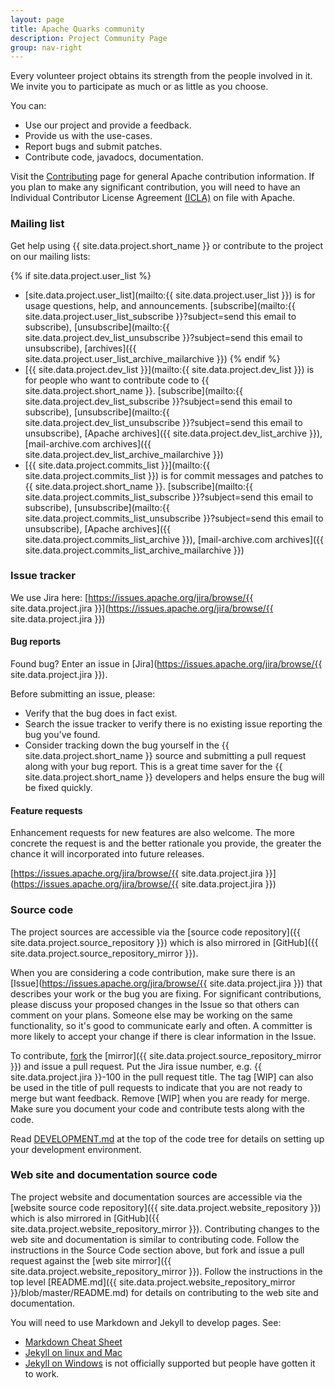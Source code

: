 ```yaml
---
layout: page
title: Apache Quarks community
description: Project Community Page
group: nav-right
---
```

<!--
{% comment %}
Licensed to the Apache Software Foundation (ASF) under one or more
contributor license agreements.  See the NOTICE file distributed with
this work for additional information regarding copyright ownership.
The ASF licenses this file to you under the Apache License, Version 2.0
(the "License"); you may not use this file except in compliance with
the License.  You may obtain a copy of the License at

http://www.apache.org/licenses/LICENSE-2.0

Unless required by applicable law or agreed to in writing, software
distributed under the License is distributed on an "AS IS" BASIS,
WITHOUT WARRANTIES OR CONDITIONS OF ANY KIND, either express or implied.
See the License for the specific language governing permissions and
limitations under the License.
{% endcomment %}
-->

Every volunteer project obtains its strength from the people involved in it. We invite you to participate as much or as little as you choose.

You can:

* Use our project and provide a feedback.
* Provide us with the use-cases.
* Report bugs and submit patches.
* Contribute code, javadocs, documentation.

Visit the [Contributing](http://www.apache.org/foundation/getinvolved.html) page for general Apache contribution information. If you plan to make any significant contribution, you will need to have an Individual Contributor License Agreement [\(ICLA\)](https://www.apache.org/licenses/icla.txt)  on file with Apache.

### Mailing list

Get help using {{ site.data.project.short_name }} or contribute to the project on our mailing lists:

{% if site.data.project.user_list %}
* [site.data.project.user_list](mailto:{{ site.data.project.user_list }}) is for usage questions, help, and announcements. [subscribe](mailto:{{ site.data.project.user_list_subscribe }}?subject=send this email to subscribe),     [unsubscribe](mailto:{{ site.data.project.dev_list_unsubscribe }}?subject=send this email to unsubscribe), [archives]({{ site.data.project.user_list_archive_mailarchive }})
{% endif %}
* [{{ site.data.project.dev_list }}](mailto:{{ site.data.project.dev_list }}) is for people who want to contribute code to {{ site.data.project.short_name }}. [subscribe](mailto:{{ site.data.project.dev_list_subscribe }}?subject=send this email to subscribe), [unsubscribe](mailto:{{ site.data.project.dev_list_unsubscribe }}?subject=send this email to unsubscribe), [Apache archives]({{ site.data.project.dev_list_archive }}), [mail-archive.com archives]({{ site.data.project.dev_list_archive_mailarchive }})
* [{{ site.data.project.commits_list }}](mailto:{{ site.data.project.commits_list }}) is for commit messages and patches to {{ site.data.project.short_name }}. [subscribe](mailto:{{ site.data.project.commits_list_subscribe }}?subject=send this email to subscribe), [unsubscribe](mailto:{{ site.data.project.commits_list_unsubscribe }}?subject=send this email to unsubscribe), [Apache archives]({{ site.data.project.commits_list_archive }}), [mail-archive.com archives]({{ site.data.project.commits_list_archive_mailarchive }})


### Issue tracker

We use Jira here: [https://issues.apache.org/jira/browse/{{ site.data.project.jira }}](https://issues.apache.org/jira/browse/{{ site.data.project.jira }})

#### Bug reports

Found bug? Enter an issue in  [Jira](https://issues.apache.org/jira/browse/{{ site.data.project.jira }}).

Before submitting an issue, please:

* Verify that the bug does in fact exist.
* Search the issue tracker to verify there is no existing issue reporting the bug you've found.
* Consider tracking down the bug yourself in the {{ site.data.project.short_name }} source and submitting a pull request  along with your bug report. This is a great time saver for the  {{ site.data.project.short_name }} developers and helps ensure the bug will be fixed quickly.



#### Feature requests

Enhancement requests for new features are also welcome. The more concrete the request is and the better rationale you provide, the greater the chance it will incorporated into future releases.


  [https://issues.apache.org/jira/browse/{{ site.data.project.jira }}](https://issues.apache.org/jira/browse/{{ site.data.project.jira }})


### Source code

The project sources are accessible via the [source code repository]({{ site.data.project.source_repository }}) which is also mirrored in [GitHub]({{ site.data.project.source_repository_mirror }}). 


When you are considering a code contribution, make sure there is an [Issue](https://issues.apache.org/jira/browse/{{ site.data.project.jira }}) that describes your work or the bug you are fixing.  For significant contributions, please discuss your proposed changes in the Issue so that others can comment on your plans.  Someone else may be working on the same functionality, so it's good to communicate early and often.  A committer is more likely to accept your change if there is clear information in the Issue. 

To contribute, [fork](https://help.github.com/articles/fork-a-repo/) the [mirror]({{ site.data.project.source_repository_mirror }}) and issue a pull request. Put the Jira issue number, e.g. {{ site.data.project.jira }}-100 in the pull request title. The tag [WIP] can also be used in the title of pull requests to indicate that you are not ready to merge but want feedback. Remove [WIP] when you are ready for merge. Make sure you document your code and contribute tests along with the code.


Read [DEVELOPMENT.md](https://github.com/apache/incubator-quarks/blob/master/DEVELOPMENT.md) at the top of the code tree for details on setting up your development environment.

 
### Web site and documentation source code

The project website and documentation sources are accessible via the [website source code repository]({{ site.data.project.website_repository }}) which is also mirrored in [GitHub]({{ site.data.project.website_repository_mirror }}). Contributing changes to the web site and documentation is similar to contributing code.  Follow the instructions in the Source Code section above, but fork and issue a pull request against the [web site mirror]({{ site.data.project.website_repository_mirror }}). Follow the instructions in the top level [README.md]({{ site.data.project.website_repository_mirror }}/blob/master/README.md) for details on contributing to the web site and documentation.

  You will need to use Markdown and Jekyll to develop pages. See:

* [Markdown Cheat Sheet](https://github.com/adam-p/markdown-here/wiki/Markdown-Cheatsheet)
*  [Jekyll on linux and Mac](https://jekyllrb.com/)
*  [Jekyll on Windows](https://jekyllrb.com/docs/windows/) is not officially supported but people have gotten it to work.
